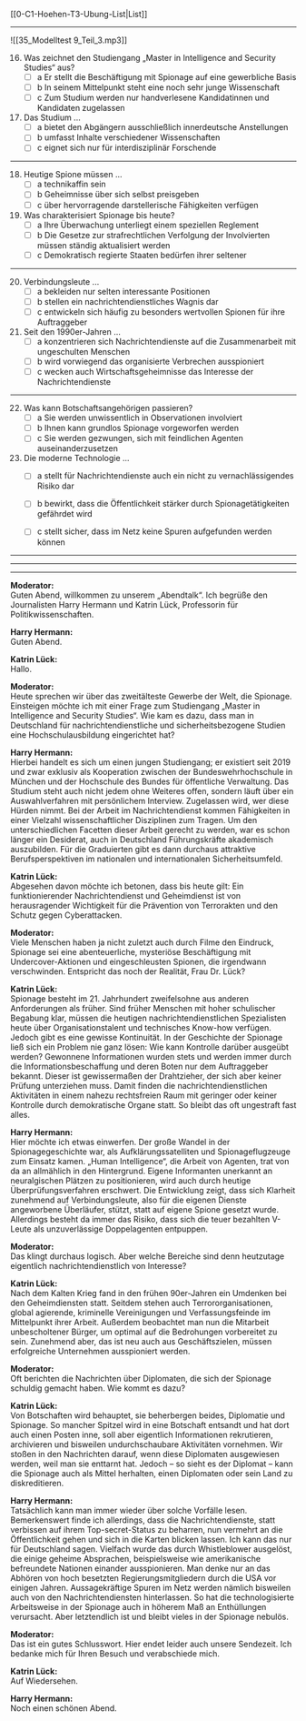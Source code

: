 [[0-C1-Hoehen-T3-Ubung-List|List]]

---

![[35_Modelltest 9_Teil_3.mp3]]

16. Was zeichnet den Studiengang „Master in Intelligence and Security Studies“ aus?
    - [ ] a Er stellt die Beschäftigung mit Spionage auf eine gewerbliche Basis
    - [ ] b In seinem Mittelpunkt steht eine noch sehr junge Wissenschaft
    - [ ] c Zum Studium werden nur handverlesene Kandidatinnen und Kandidaten zugelassen

17. Das Studium ...
    - [ ] a bietet den Abgängern ausschließlich innerdeutsche Anstellungen
    - [ ] b umfasst Inhalte verschiedener Wissenschaften
    - [ ] c eignet sich nur für interdisziplinär Forschende

---

18. Heutige Spione müssen ...
    - [ ] a technikaffin sein
    - [ ] b Geheimnisse über sich selbst preisgeben
    - [ ] c über hervorragende darstellerische Fähigkeiten verfügen

19. Was charakterisiert Spionage bis heute?
    - [ ] a Ihre Überwachung unterliegt einem speziellen Reglement
    - [ ] b Die Gesetze zur strafrechtlichen Verfolgung der Involvierten müssen ständig aktualisiert werden
    - [ ] c Demokratisch regierte Staaten bedürfen ihrer seltener

---

20. Verbindungsleute ...
    - [ ] a bekleiden nur selten interessante Positionen
    - [ ] b stellen ein nachrichtendienstliches Wagnis dar
    - [ ] c entwickeln sich häufig zu besonders wertvollen Spionen für ihre Auftraggeber

21. Seit den 1990er-Jahren ...
    - [ ] a konzentrieren sich Nachrichtendienste auf die Zusammenarbeit mit ungeschulten Menschen
    - [ ] b wird vorwiegend das organisierte Verbrechen ausspioniert
    - [ ] c wecken auch Wirtschaftsgeheimnisse das Interesse der Nachrichtendienste

---

22. Was kann Botschaftsangehörigen passieren?
    - [ ] a Sie werden unwissentlich in Observationen involviert
    - [ ] b Ihnen kann grundlos Spionage vorgeworfen werden
    - [ ] c Sie werden gezwungen, sich mit feindlichen Agenten auseinanderzusetzen

23. Die moderne Technologie ...
    - [ ] a stellt für Nachrichtendienste auch ein nicht zu vernachlässigendes Risiko dar
    - [ ] b bewirkt, dass die Öffentlichkeit stärker durch Spionagetätigkeiten gefährdet wird
    - [ ] c stellt sicher, dass im Netz keine Spuren aufgefunden werden können


---
---
---

**Moderator:**  
Guten Abend, willkommen zu unserem „Abendtalk“. Ich begrüße den Journalisten Harry Hermann und Katrin Lück, Professorin für Politikwissenschaften.

**Harry Hermann:**  
Guten Abend.

**Katrin Lück:**  
Hallo.

**Moderator:**  
Heute sprechen wir über das zweitälteste Gewerbe der Welt, die Spionage. Einsteigen möchte ich mit einer Frage zum Studiengang „Master in Intelligence and Security Studies“. Wie kam es dazu, dass man in Deutschland für nachrichtendienstliche und sicherheitsbezogene Studien eine Hochschulausbildung eingerichtet hat?

**Harry Hermann:**  
Hierbei handelt es sich um einen jungen Studiengang; er existiert seit 2019 und zwar exklusiv als Kooperation zwischen der Bundeswehrhochschule in München und der Hochschule des Bundes für öffentliche Verwaltung. Das Studium steht auch nicht jedem ohne Weiteres offen, sondern läuft über ein Auswahlverfahren mit persönlichem Interview. Zugelassen wird, wer diese Hürden nimmt. Bei der Arbeit im Nachrichtendienst kommen Fähigkeiten in einer Vielzahl wissenschaftlicher Disziplinen zum Tragen. Um den unterschiedlichen Facetten dieser Arbeit gerecht zu werden, war es schon länger ein Desiderat, auch in Deutschland Führungskräfte akademisch auszubilden. Für die Graduierten gibt es dann durchaus attraktive Berufsperspektiven im nationalen und internationalen Sicherheitsumfeld.

**Katrin Lück:**  
Abgesehen davon möchte ich betonen, dass bis heute gilt: Ein funktionierender Nachrichtendienst und Geheimdienst ist von herausragender Wichtigkeit für die Prävention von Terrorakten und den Schutz gegen Cyberattacken.

**Moderator:**  
Viele Menschen haben ja nicht zuletzt auch durch Filme den Eindruck, Spionage sei eine abenteuerliche, mysteriöse Beschäftigung mit Undercover-Aktionen und eingeschleusten Spionen, die irgendwann verschwinden. Entspricht das noch der Realität, Frau Dr. Lück?

**Katrin Lück:**  
Spionage besteht im 21. Jahrhundert zweifelsohne aus anderen Anforderungen als früher. Sind früher Menschen mit hoher schulischer Begabung klar, müssen die heutigen nachrichtendienstlichen Spezialisten heute über Organisations­talent und technisches Know-how verfügen. Jedoch gibt es eine gewisse Kontinuität. In der Geschichte der Spionage ließ sich ein Problem nie ganz lösen: Wie kann Kontrolle darüber ausgeübt werden? Gewonnene Informationen wurden stets und werden immer durch die Informationsbeschaffung und deren Boten nur dem Auftraggeber bekannt. Dieser ist gewissermaßen der Drahtzieher, der sich aber keiner Prüfung unterziehen muss. Damit finden die nachrichtendienstlichen Aktivitäten in einem nahezu rechtsfreien Raum mit geringer oder keiner Kontrolle durch demokratische Organe statt. So bleibt das oft ungestraft fast alles.

**Harry Hermann:**  
Hier möchte ich etwas einwerfen. Der große Wandel in der Spionagegeschichte war, als Aufklärungssatelliten und Spionageflugzeuge zum Einsatz kamen. „Human Intelligence“, die Arbeit von Agenten, trat von da an allmählich in den Hintergrund. Eigene Informanten unerkannt an neuralgischen Plätzen zu positionieren, wird auch durch heutige Überprüfungsverfahren erschwert. Die Entwicklung zeigt, dass sich Klarheit zunehmend auf Verbindungsleute, also für die eigenen Dienste angeworbene Überläufer, stützt, statt auf eigene Spione gesetzt wurde. Allerdings besteht da immer das Risiko, dass sich die teuer bezahlten V-Leute als unzuverlässige Doppelagenten entpuppen.

**Moderator:**  
Das klingt durchaus logisch. Aber welche Bereiche sind denn heutzutage eigentlich nachrichtendienstlich von Interesse?

**Katrin Lück:**  
Nach dem Kalten Krieg fand in den frühen 90er-Jahren ein Umdenken bei den Geheimdiensten statt. Seitdem stehen auch Terrororganisationen, global agierende, kriminelle Vereinigungen und Verfassungsfeinde im Mittelpunkt ihrer Arbeit. Außerdem beobachtet man nun die Mitarbeit unbescholtener Bürger, um optimal auf die Bedrohungen vorbereitet zu sein. Zunehmend aber, das ist neu auch aus Geschäftszielen, müssen erfolgreiche Unternehmen ausspioniert werden.

**Moderator:**  
Oft berichten die Nachrichten über Diplomaten, die sich der Spionage schuldig gemacht haben. Wie kommt es dazu?

**Katrin Lück:**  
Von Botschaften wird behauptet, sie beherbergen beides, Diplomatie und Spionage. So mancher Spitzel wird in eine Botschaft entsandt und hat dort auch einen Posten inne, soll aber eigentlich Informationen rekrutieren, archivieren und bisweilen undurchschaubare Aktivitäten vornehmen. Wir stoßen in den Nachrichten darauf, wenn diese Diplomaten ausgewiesen werden, weil man sie enttarnt hat. Jedoch – so sieht es der Diplomat – kann die Spionage auch als Mittel herhalten, einen Diplomaten oder sein Land zu diskreditieren.

**Harry Hermann:**  
Tatsächlich kann man immer wieder über solche Vorfälle lesen. Bemerkenswert finde ich allerdings, dass die Nachrichtendienste, statt verbissen auf ihrem Top-secret-Status zu beharren, nun vermehrt an die Öffentlichkeit gehen und sich in die Karten blicken lassen. Ich kann das nur für Deutschland sagen. Vielfach wurde das durch Whistleblower ausgelöst, die einige geheime Absprachen, beispielsweise wie amerikanische befreundete Nationen einander ausspionieren. Man denke nur an das Abhören von hoch besetzten Regierungsmitgliedern durch die USA vor einigen Jahren. Aussagekräftige Spuren im Netz werden nämlich bisweilen auch von den Nachrichtendiensten hinterlassen. So hat die technologisierte Arbeitsweise in der Spionage auch in höherem Maß an Enthüllungen verursacht. Aber letztendlich ist und bleibt vieles in der Spionage nebulös.

**Moderator:**  
Das ist ein gutes Schlusswort. Hier endet leider auch unsere Sendezeit. Ich bedanke mich für Ihren Besuch und verabschiede mich.

**Katrin Lück:**  
Auf Wiedersehen.

**Harry Hermann:**  
Noch einen schönen Abend.